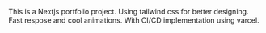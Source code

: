 This is a Nextjs portfolio project.
Using tailwind css for better designing.
Fast respose and cool animations.
With CI/CD implementation using varcel.
